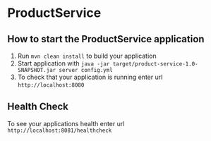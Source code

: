 # ProductService

How to start the ProductService application
---

1. Run `mvn clean install` to build your application
1. Start application with `java -jar target/product-service-1.0-SNAPSHOT.jar server config.yml`
1. To check that your application is running enter url `http://localhost:8080`

Health Check
---

To see your applications health enter url `http://localhost:8081/healthcheck`

